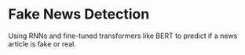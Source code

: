 # Fake News Detection

Using RNNs and fine-tuned transformers like BERT to predict if a news article is fake or real.